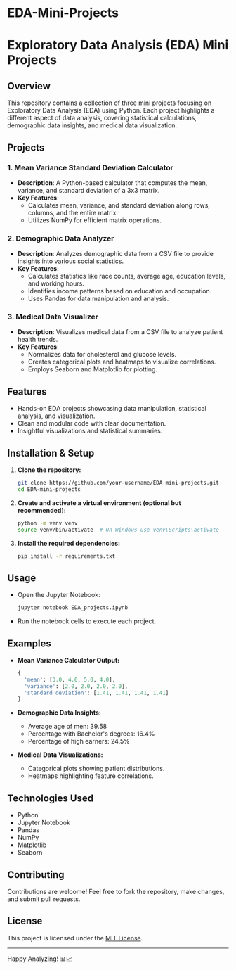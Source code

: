 # EDA-Mini-Projects

# Exploratory Data Analysis (EDA) Mini Projects

## Overview
This repository contains a collection of three mini projects focusing on Exploratory Data Analysis (EDA) using Python. Each project highlights a different aspect of data analysis, covering statistical calculations, demographic data insights, and medical data visualization.

## Projects

### 1. Mean Variance Standard Deviation Calculator
- **Description**: A Python-based calculator that computes the mean, variance, and standard deviation of a 3x3 matrix.
- **Key Features**:
  - Calculates mean, variance, and standard deviation along rows, columns, and the entire matrix.
  - Utilizes NumPy for efficient matrix operations.

### 2. Demographic Data Analyzer
- **Description**: Analyzes demographic data from a CSV file to provide insights into various social statistics.
- **Key Features**:
  - Calculates statistics like race counts, average age, education levels, and working hours.
  - Identifies income patterns based on education and occupation.
  - Uses Pandas for data manipulation and analysis.

### 3. Medical Data Visualizer
- **Description**: Visualizes medical data from a CSV file to analyze patient health trends.
- **Key Features**:
  - Normalizes data for cholesterol and glucose levels.
  - Creates categorical plots and heatmaps to visualize correlations.
  - Employs Seaborn and Matplotlib for plotting.

## Features
- Hands-on EDA projects showcasing data manipulation, statistical analysis, and visualization.
- Clean and modular code with clear documentation.
- Insightful visualizations and statistical summaries.

## Installation & Setup
1. **Clone the repository:**
   ```bash
   git clone https://github.com/your-username/EDA-mini-projects.git
   cd EDA-mini-projects
   ```

2. **Create and activate a virtual environment (optional but recommended):**
   ```bash
   python -m venv venv
   source venv/bin/activate  # On Windows use venv\Scripts\activate
   ```

3. **Install the required dependencies:**
   ```bash
   pip install -r requirements.txt
   ```

## Usage
- Open the Jupyter Notebook:
  ```bash
  jupyter notebook EDA_projects.ipynb
  ```
- Run the notebook cells to execute each project.

## Examples
- **Mean Variance Calculator Output:**
  ```python
  {
    'mean': [3.0, 4.0, 5.0, 4.0],
    'variance': [2.0, 2.0, 2.0, 2.0],
    'standard deviation': [1.41, 1.41, 1.41, 1.41]
  }
  ```

- **Demographic Data Insights:**
  - Average age of men: 39.58
  - Percentage with Bachelor's degrees: 16.4%
  - Percentage of high earners: 24.5%

- **Medical Data Visualizations:**
  - Categorical plots showing patient distributions.
  - Heatmaps highlighting feature correlations.

## Technologies Used
- Python
- Jupyter Notebook
- Pandas
- NumPy
- Matplotlib
- Seaborn

## Contributing
Contributions are welcome! Feel free to fork the repository, make changes, and submit pull requests.

## License
This project is licensed under the [MIT License](LICENSE).

---

Happy Analyzing! 📊📈

